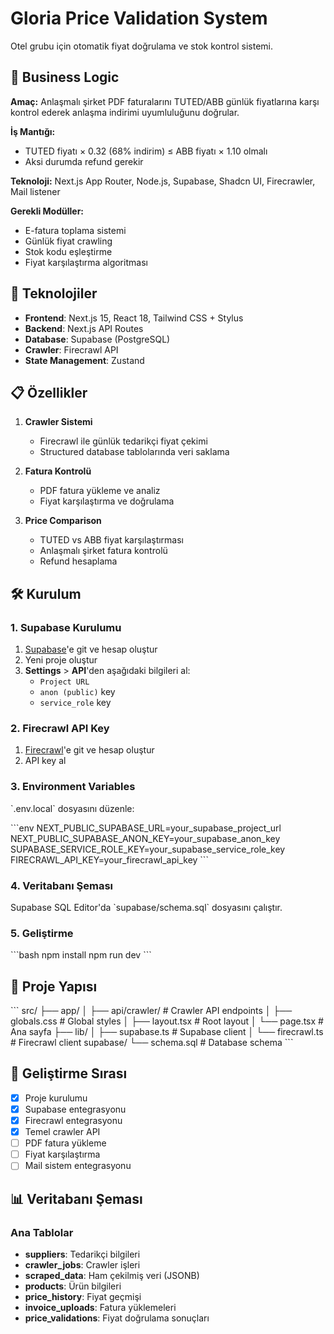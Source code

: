 # Gloria Price Validation System

Otel grubu için otomatik fiyat doğrulama ve stok kontrol sistemi.

## 🎯 Business Logic

**Amaç:** Anlaşmalı şirket PDF faturalarını TUTED/ABB günlük fiyatlarına karşı kontrol ederek anlaşma indirimi uyumluluğunu doğrular.

**İş Mantığı:** 
- TUTED fiyatı × 0.32 (68% indirim) ≤ ABB fiyatı × 1.10 olmalı
- Aksi durumda refund gerekir

**Teknoloji:** Next.js App Router, Node.js, Supabase, Shadcn UI, Firecrawler, Mail listener

**Gerekli Modüller:**
- E-fatura toplama sistemi
- Günlük fiyat crawling
- Stok kodu eşleştirme  
- Fiyat karşılaştırma algoritması

## 🚀 Teknolojiler

- **Frontend**: Next.js 15, React 18, Tailwind CSS + Stylus
- **Backend**: Next.js API Routes
- **Database**: Supabase (PostgreSQL)
- **Crawler**: Firecrawl API
- **State Management**: Zustand

## 📋 Özellikler

1. **Crawler Sistemi**
   - Firecrawl ile günlük tedarikçi fiyat çekimi
   - Structured database tablolarında veri saklama

2. **Fatura Kontrolü**
   - PDF fatura yükleme ve analiz
   - Fiyat karşılaştırma ve doğrulama

3. **Price Comparison**
   - TUTED vs ABB fiyat karşılaştırması
   - Anlaşmalı şirket fatura kontrolü
   - Refund hesaplama

## 🛠️ Kurulum

### 1. Supabase Kurulumu

1. [Supabase](https://supabase.com)'e git ve hesap oluştur
2. Yeni proje oluştur
3. **Settings** > **API**'den aşağıdaki bilgileri al:
   - `Project URL`
   - `anon (public)` key
   - `service_role` key

### 2. Firecrawl API Key

1. [Firecrawl](https://www.firecrawl.dev)'e git ve hesap oluştur
2. API key al

### 3. Environment Variables

\`.env.local\` dosyasını düzenle:

\`\`\`env
NEXT_PUBLIC_SUPABASE_URL=your_supabase_project_url
NEXT_PUBLIC_SUPABASE_ANON_KEY=your_supabase_anon_key
SUPABASE_SERVICE_ROLE_KEY=your_supabase_service_role_key
FIRECRAWL_API_KEY=your_firecrawl_api_key
\`\`\`

### 4. Veritabanı Şeması

Supabase SQL Editor'da \`supabase/schema.sql\` dosyasını çalıştır.

### 5. Geliştirme

\`\`\`bash
npm install
npm run dev
\`\`\`

## 📁 Proje Yapısı

\`\`\`
src/
├── app/
│   ├── api/crawler/     # Crawler API endpoints
│   ├── globals.css      # Global styles
│   ├── layout.tsx       # Root layout
│   └── page.tsx         # Ana sayfa
├── lib/
│   ├── supabase.ts      # Supabase client
│   └── firecrawl.ts     # Firecrawl client
supabase/
└── schema.sql           # Database schema
\`\`\`

## 🔄 Geliştirme Sırası

- [x] Proje kurulumu
- [x] Supabase entegrasyonu
- [x] Firecrawl entegrasyonu
- [x] Temel crawler API
- [ ] PDF fatura yükleme
- [ ] Fiyat karşılaştırma
- [ ] Mail sistem entegrasyonu

## 📊 Veritabanı Şeması

### Ana Tablolar
- **suppliers**: Tedarikçi bilgileri
- **crawler_jobs**: Crawler işleri
- **scraped_data**: Ham çekilmiş veri (JSONB)
- **products**: Ürün bilgileri
- **price_history**: Fiyat geçmişi
- **invoice_uploads**: Fatura yüklemeleri
- **price_validations**: Fiyat doğrulama sonuçları 